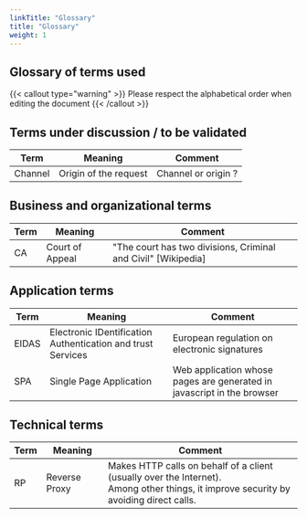 ```yaml
---
linkTitle: "Glossary"
title: "Glossary"
weight: 1
---
```


## Glossary of terms used

{{< callout type="warning" >}}
Please respect the alphabetical order when editing the document
{{< /callout >}}

## Terms under discussion / to be validated

| Term    | Meaning               | Comment             |
|---------|-----------------------|---------------------|
| Channel | Origin of the request | Channel or origin ? |

## Business and organizational terms

| Term | Meaning         | Comment                                                       |
|------|-----------------|---------------------------------------------------------------|
| CA   | Court of Appeal | "The court has two divisions, Criminal and Civil" [Wikipedia] |

## Application terms

| Term  | Meaning                                                     | Comment                                                                |
|-------|-------------------------------------------------------------|------------------------------------------------------------------------|
| EIDAS | Electronic IDentification Authentication and trust Services | European regulation on electronic signatures                           |
| SPA   | Single Page Application                                     | Web application whose pages are generated in javascript in the browser |

## Technical terms

| Term | Meaning       | Comment                                                                                                                               |
|------|---------------|---------------------------------------------------------------------------------------------------------------------------------------|
| RP   | Reverse Proxy | Makes HTTP calls on behalf of a client (usually over the Internet). <br/>Among other things, it improve security by avoiding direct calls. |

